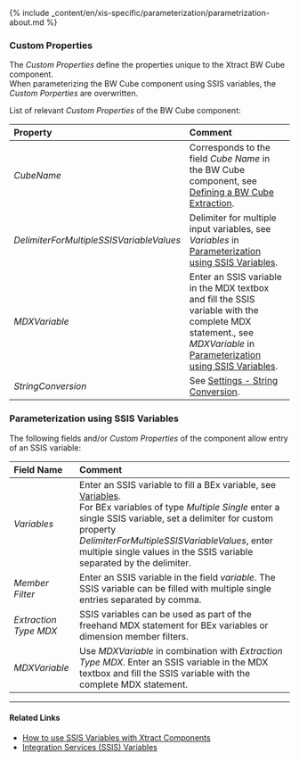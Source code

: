 
{% include _content/en/xis-specific/parameterization/parametrization-about.md  %}

### Custom Properties

The *Custom Properties* define the properties unique to the Xtract BW Cube component. <br>
When parameterizing the BW Cube component using SSIS variables, the *Custom Porperties* are overwritten.

List of relevant *Custom Properties* of the BW Cube component:

|Property |Comment|
|:----|:----|
| *CubeName* | Corresponds to the field *Cube Name* in the BW Cube component, see [Defining a BW Cube Extraction](./bw-cube-extraction-define#defining-a-bw-cube-extraction).|
| *DelimiterForMultipleSSISVariableValues* | Delimiter for multiple input variables, see *Variables* in [Parameterization using SSIS Variables](#parameterization-using-ssis-variables).|
| *MDXVariable* | Enter an SSIS variable in the MDX textbox and fill the SSIS variable with the complete MDX statement., see *MDXVariable* in [Parameterization using SSIS Variables](#parameterization-using-ssis-variables). |
| *StringConversion* | See [Settings - String Conversion](./settings#string-conversion). |

### Parameterization using SSIS Variables
The following fields and/or *Custom Properties* of the component allow entry of an SSIS variable:

|Field Name|Comment|
|:----|:----|
|*Variables*| Enter an SSIS variable to fill a BEx variable, see [Variables](./variables). <br>For BEx variables of type *Multiple Single* enter a single SSIS variable, set a delimiter for custom property *DelimiterForMultipleSSISVariableValues*, enter multiple single values in the SSIS variable separated by the delimiter. |
|*Member Filter*        |Enter an SSIS variable in the field *variable*. The SSIS variable can be filled with multiple single entries separated by comma.|
|*Extraction Type MDX* |SSIS variables can be used as part of the freehand MDX statement for BEx variables or dimension member filters. |
|*MDXVariable*        |Use *MDXVariable* in combination with *Extraction Type MDX*. Enter an SSIS variable in the MDX textbox and fill the SSIS variable with the complete MDX statement.|

****
#### Related Links
- [How to use SSIS Variables with Xtract Components](../parameterization/parameterization-var) 
- [Integration Services (SSIS) Variables](https://docs.microsoft.com/en-us/sql/integration-services/integration-services-ssis-variables?view=sql-server-ver15)